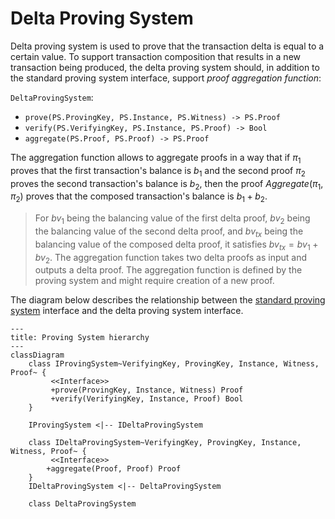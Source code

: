 # Delta Proving System

Delta proving system is used to prove that the transaction delta is equal to a certain value. To support transaction composition that results in a new transaction being produced, the delta proving system should, in addition to the standard proving system interface, support *proof aggregation function*: 

`DeltaProvingSystem`:

- `prove(PS.ProvingKey, PS.Instance, PS.Witness) -> PS.Proof`
- `verify(PS.VerifyingKey, PS.Instance, PS.Proof) -> Bool`
- `aggregate(PS.Proof, PS.Proof) -> PS.Proof`

The aggregation function allows to aggregate proofs in a way that if $\pi_1$ proves that the first transaction's balance is $b_1$ and the second proof $\pi_2$ proves the second transaction's balance is $b_2$, then the proof $Aggregate(\pi_1, \pi_2)$ proves that the composed transaction's balance is $b_1 + b_2$.

>For $bv_1$ being the balancing value of the first delta proof, $bv_2$ being the balancing value of the second delta proof, and $bv_{tx}$ being the balancing value of the composed delta proof, it satisfies $bv_{tx} = bv_1 + bv_2$. The aggregation function takes two delta proofs as input and outputs a delta proof. The aggregation function is defined by the proving system and might require creation of a new proof.

The diagram below describes the relationship between the [standard proving system](./../../../../../basic_abstractions/proving/proof.md) interface and the delta proving system interface.

``` mermaid
---
title: Proving System hierarchy
---
classDiagram
    class IProvingSystem~VerifyingKey, ProvingKey, Instance, Witness, Proof~ {
         <<Interface>>
         +prove(ProvingKey, Instance, Witness) Proof
         +verify(VerifyingKey, Instance, Proof) Bool
    }

    IProvingSystem <|-- IDeltaProvingSystem

    class IDeltaProvingSystem~VerifyingKey, ProvingKey, Instance, Witness, Proof~ {
         <<Interface>>
        +aggregate(Proof, Proof) Proof
    }
    IDeltaProvingSystem <|-- DeltaProvingSystem

    class DeltaProvingSystem

```